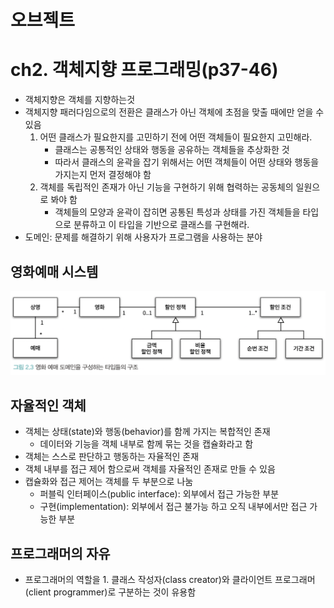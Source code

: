 # 오브젝트

# ch2. 객체지향 프로그래밍(p37-46)

- 객체지향은 객체를 지향하는것
- 객체지향 패러다임으로의 전환은 클래스가 아닌 객체에 초점을 맞출 때에만 얻을 수 있음
    1. 어떤 클래스가 필요한지를 고민하기 전에 어떤 객체들이 필요한지 고민해라.
        - 클래스는 공통적인 상태와 행동을 공유하는 객체들을 추상화한 것
        - 따라서 클래스의 윤곽을 잡기 위해서는 어떤 객체들이 어떤 상태와 행동을 가지는지 먼저 결정해야 함
    2. 객체를 독립적인 존재가 아닌 기능을 구현하기 위해 협력하는 공동체의 일원으로 봐야 함
        - 객체들의 모양과 윤곽이 잡히면 공통된 특성과 상태를 가진 객체들을 타입으로 분류하고 이 타입을 기반으로 클래스를 구현해라.
- 도메인: 문제를 해결하기 위해 사용자가 프로그램을 사용하는 분야

## 영화예매 시스템
![img1](./images/object_pic_2_3.png)

## 자율적인 객체
- 객체는 상태(state)와 행동(behavior)를 함께 가지는 복합적인 존재
    - 데이터와 기능을 객체 내부로 함께 묶는 것을 캡슐화라고 함
- 객체는 스스로 판단하고 행동하는 자율적인 존재
- 객체 내부를 접근 제어 함으로써 객체를 자율적인 존재로 만들 수 있음
- 캡슐화와 접근 제어는 객체를 두 부분으로 나눔
    - 퍼블릭 인터페이스(public interface): 외부에서 접근 가능한 부분
    - 구현(implementation): 외부에서 접근 불가능 하고 오직 내부에서만 접근 가능한 부분

## 프로그래머의 자유
- 프로그래머의 역할을 1. 클래스 작성자(class creator)와 클라이언트 프로그래머(client programmer)로 구분하는 것이 유용함
